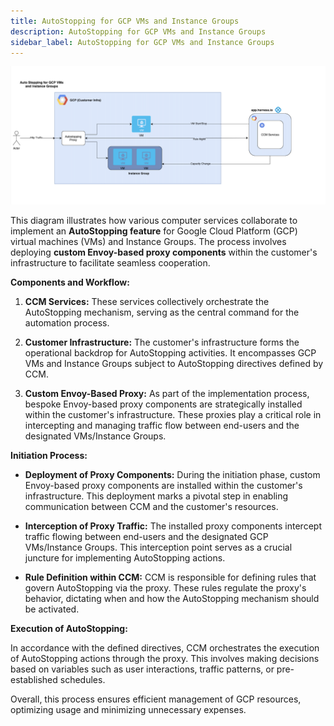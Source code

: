 ```yaml
---
title: AutoStopping for GCP VMs and Instance Groups
description: AutoStopping for GCP VMs and Instance Groups
sidebar_label: AutoStopping for GCP VMs and Instance Groups
---
```


![](./static/AutoStopping_for_GCP_VMs_and_Instance_Groups.png)

This diagram illustrates how various computer services collaborate to implement an **AutoStopping feature** for Google Cloud Platform (GCP) virtual machines (VMs) and Instance Groups. The process involves deploying **custom Envoy-based proxy components** within the customer's infrastructure to facilitate seamless cooperation.

**Components and Workflow:**

1. **CCM Services:** These services collectively orchestrate the AutoStopping mechanism, serving as the central command for the automation process.

2. **Customer Infrastructure:** The customer's infrastructure forms the operational backdrop for AutoStopping activities. It encompasses GCP VMs and Instance Groups subject to AutoStopping directives defined by CCM.

3. **Custom Envoy-Based Proxy:** As part of the implementation process, bespoke Envoy-based proxy components are strategically installed within the customer's infrastructure. These proxies play a critical role in intercepting and managing traffic flow between end-users and the designated VMs/Instance Groups.

**Initiation Process:**

- **Deployment of Proxy Components:** During the initiation phase, custom Envoy-based proxy components are installed within the customer's infrastructure. This deployment marks a pivotal step in enabling communication between CCM and the customer's resources.

- **Interception of Proxy Traffic:** The installed proxy components intercept traffic flowing between end-users and the designated GCP VMs/Instance Groups. This interception point serves as a crucial juncture for implementing AutoStopping actions.

- **Rule Definition within CCM:** CCM is responsible for defining rules that govern AutoStopping via the proxy. These rules regulate the proxy's behavior, dictating when and how the AutoStopping mechanism should be activated.

**Execution of AutoStopping:**

In accordance with the defined directives, CCM orchestrates the execution of AutoStopping actions through the proxy. This involves making decisions based on variables such as user interactions, traffic patterns, or pre-established schedules.

Overall, this process ensures efficient management of GCP resources, optimizing usage and minimizing unnecessary expenses.